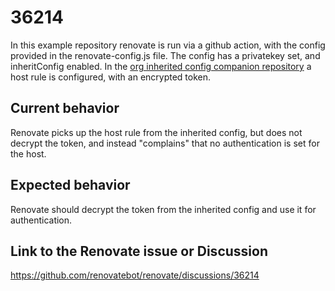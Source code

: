 # 36214

In this example repository renovate is run via a github action, with the config provided in the renovate-config.js file. The config has a privatekey set, and inheritConfig enabled.
In the [org inherited config companion repository]((https://github.com/renovate-inherit-config-encrypted-repro/renovate-config)) a host rule is configured, with an encrypted token.

## Current behavior

Renovate picks up the host rule from the inherited config, but does not decrypt the token, and instead "complains" that no authentication is set for the host.

## Expected behavior

Renovate should decrypt the token from the inherited config and use it for authentication.

## Link to the Renovate issue or Discussion

https://github.com/renovatebot/renovate/discussions/36214